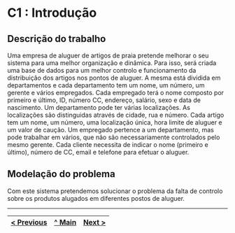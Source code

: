 # C1 : Introdução


## Descrição do trabalho

Uma empresa de aluguer de artigos de praia pretende melhorar o seu sistema para uma melhor organização e dinâmica. Para isso, será criada uma base de dados para um melhor controlo e funcionamento da distribuição dos artigos nos pontos de aluguer.
A mesma está dividida em departamentos e cada departamento tem um nome, um número, um gerente e vários empregados. Cada empregado terá o nome composto por primeiro e último, ID, número CC, endereço, salário, sexo e data de nascimento. Um departamento pode ter várias localizações. As localizações são distinguidas através de cidade, rua e número. Cada artigo tem um nome, um número, uma localização única, hora limite de aluguer e um valor de caução. Um empregado pertence a um departamento, mas pode trabalhar em vários, que não são necessariamente controlados pelo mesmo gerente. Cada cliente necessita de indicar o nome (primeiro e último), número de CC, email e telefone para efetuar o aluguer.


## Modelação do problema

Com este sistema pretendemos solucionar o problema da falta de controlo sobre os produtos alugados em diferentes postos de aluguer.


---
[< Previous](rei00.md) | [^ Main](https://github.com/exemploTrabalho/reportSIBD/) | [Next >](rei02.md)
:--- | :---: | ---: 
